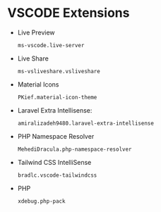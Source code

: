 # VSCODE Extensions

- Live Preview
  ```
  ms-vscode.live-server
  ```
- Live Share
  ```
  ms-vsliveshare.vsliveshare
  ```
- Material Icons

  ```
  PKief.material-icon-theme
  ```

- Laravel Extra Intellisense:
  ```
  amiralizadeh9480.laravel-extra-intellisense
  ```
- PHP Namespace Resolver
  ```
  MehediDracula.php-namespace-resolver
  ```
- Tailwind CSS IntelliSense

  ```
  bradlc.vscode-tailwindcss
  ```

- PHP
  ```
  xdebug.php-pack
  ```

